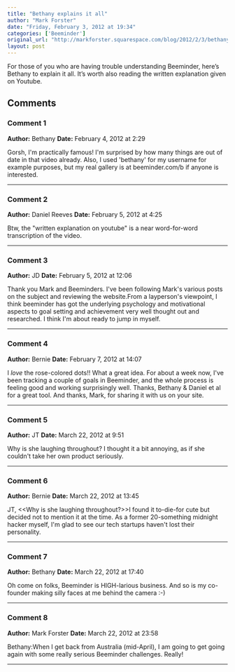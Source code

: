 ```yaml
---
title: "Bethany explains it all"
author: "Mark Forster"
date: "Friday, February 3, 2012 at 19:34"
categories: ['Beeminder']
original_url: "http://markforster.squarespace.com/blog/2012/2/3/bethany-explains-it-all.html"
layout: post
---
```


For those of you who are having trouble understanding Beeminder, here’s Bethany to explain it all. It’s worth also reading the written explanation given on Youtube.

## Comments

### Comment 1
**Author:** Bethany
**Date:** February 4, 2012 at 2:29

Gorsh, I'm practically famous! I'm surprised by how many things are out of date in that video already. Also, I used 'bethany' for my username for example purposes, but my real gallery is at beeminder.com/b if anyone is interested.

---

### Comment 2
**Author:** Daniel Reeves
**Date:** February 5, 2012 at 4:25

Btw, the "written explanation on youtube" is a near word-for-word transcription of the video.

---

### Comment 3
**Author:** JD
**Date:** February 5, 2012 at 12:06

Thank you Mark and Beeminders. I've been following Mark's various posts on the subject and reviewing the website.From a layperson's viewpoint, I think beeminder has got the underlying psychology and motivational aspects to goal setting and achievement very well thought out and researched. I think I'm about ready to jump in myself.

---

### Comment 4
**Author:** Bernie
**Date:** February 7, 2012 at 14:07

I *love* the rose-colored dots!! What a great idea. For about a week now, I've been tracking a couple of goals in Beeminder, and the whole process is feeling good and working surprisingly well.
Thanks, Bethany & Daniel et al for a great tool.
And thanks, Mark, for sharing it with us on your site.

---

### Comment 5
**Author:** JT
**Date:** March 22, 2012 at 9:51

Why is she laughing throughout? I thought it a bit annoying, as if she couldn't take her own product seriously.

---

### Comment 6
**Author:** Bernie
**Date:** March 22, 2012 at 13:45

JT,
<<Why is she laughing throughout?>>I found it to-die-for cute but decided not to mention it at the time. As a former 20-something midnight hacker myself, I'm glad to see our tech startups haven't lost their personality.

---

### Comment 7
**Author:** Bethany
**Date:** March 22, 2012 at 17:40

Oh come on folks, Beeminder is HIGH-larious business. And so is my co-founder making silly faces at me behind the camera :-)

---

### Comment 8
**Author:** Mark Forster
**Date:** March 22, 2012 at 23:58

Bethany:When I get back from Australia (mid-April), I am going to get going again with some really serious Beeminder challenges. Really!

---

